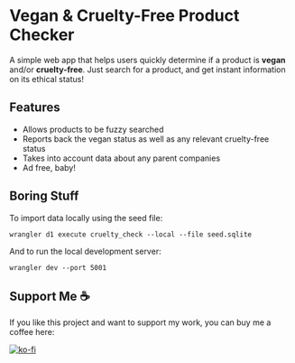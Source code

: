 # Vegan & Cruelty-Free Product Checker

A simple web app that helps users quickly determine if a product is **vegan** and/or **cruelty-free**. Just search for a product, and get instant information on its ethical status!  

## Features

- Allows products to be fuzzy searched
- Reports back the vegan status as well as any relevant cruelty-free status
- Takes into account data about any parent companies
- Ad free, baby!

## Boring Stuff

To import data locally using the seed file:
```
wrangler d1 execute cruelty_check --local --file seed.sqlite
```
And to run the local development server:
```
wrangler dev --port 5001
```

## Support Me ☕

If you like this project and want to support my work, you can buy me a coffee here:

[![ko-fi](https://ko-fi.com/img/githubbutton_sm.svg)](https://ko-fi.com/M4M41KS233)
